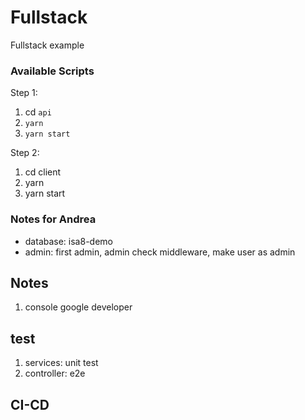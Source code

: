# Fullstack

Fullstack example

### Available Scripts

Step 1:

1. cd `api`
2. `yarn`
3. `yarn start`

Step 2:

1. cd client
1. yarn
1. yarn start

### Notes for Andrea

- database: isa8-demo
- admin: first admin, admin check middleware, make user as admin

## Notes

1. console google developer

## test

1. services: unit test
2. controller: e2e

## CI-CD
